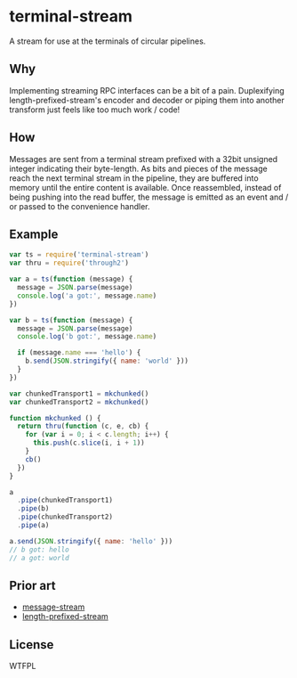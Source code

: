 # terminal-stream
A stream for use at the terminals of circular pipelines.

## Why
Implementing streaming RPC interfaces can be a bit of a pain. Duplexifying length-prefixed-stream's encoder and decoder or piping them into another transform just feels like too much work / code!

## How
Messages are sent from a terminal stream prefixed with a 32bit unsigned integer indicating their byte-length. As bits and pieces of the message reach the next terminal stream in the pipeline, they are buffered into memory until the entire content is available. Once reassembled, instead of being pushing into the read buffer, the message is emitted as an event and / or passed to the convenience handler.

## Example
``` javascript
var ts = require('terminal-stream')
var thru = require('through2')

var a = ts(function (message) {
  message = JSON.parse(message)
  console.log('a got:', message.name)
})

var b = ts(function (message) {
  message = JSON.parse(message)
  console.log('b got:', message.name)

  if (message.name === 'hello') {
    b.send(JSON.stringify({ name: 'world' }))
  }
})

var chunkedTransport1 = mkchunked()
var chunkedTransport2 = mkchunked()

function mkchunked () {
  return thru(function (c, e, cb) {
    for (var i = 0; i < c.length; i++) {
      this.push(c.slice(i, i + 1))
    }
    cb()
  })
}

a
  .pipe(chunkedTransport1)
  .pipe(b)
  .pipe(chunkedTransport2)
  .pipe(a)

a.send(JSON.stringify({ name: 'hello' }))
// b got: hello
// a got: world
```

## Prior art
* [message-stream](https://www.npmjs.com/package/message-stream)
* [length-prefixed-stream](https://www.npmjs.com/package/length-prefixed-stream)

## License
WTFPL
